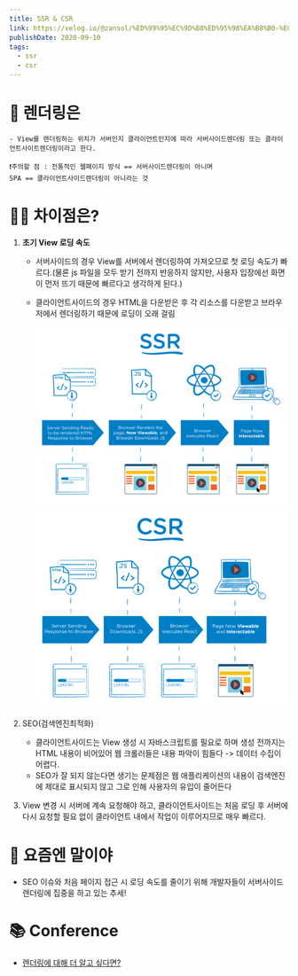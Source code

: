 ```yaml
---
title: SSR & CSR 
link: https://velog.io/@zansol/%ED%99%95%EC%9D%B8%ED%95%98%EA%B8%B0-%EC%84%9C%EB%B2%84%EC%82%AC%EC%9D%B4%EB%93%9C%EB%A0%8C%EB%8D%94%EB%A7%81SSR-%ED%81%B4%EB%9D%BC%EC%9D%B4%EC%96%B8%ED%8A%B8%EC%82%AC%EC%9D%B4%EB%93%9C%EB%A0%8C%EB%8D%94%EB%A7%81CSR
publishDate: 2020-09-10
tags: 
  - ssr
  - csr
---
```

# 🤔 렌더링은

    - View를 렌더링하는 위치가 서버인지 클라이언트인지에 따라 서버사이드렌더링 또는 클라이언트사이트렌더링이라고 한다.

    ❗주의할 점 : 전통적인 웹페이지 방식 == 서버사이드렌더링이 아니며
    SPA == 클라이언트사이드렌더링이 아니라는 것

# 🤷‍♀️ 차이점은?

1. **초기 View 로딩 속도**

   - 서버사이드의 경우 View를 서버에서 렌더링하여 가져오므로 첫 로딩 속도가 빠르다.(물론 js 파일을 모두 받기 전까지 반응하지 않지만, 사용자 입장에선 화면이 먼저 뜨기 때문에 빠르다고 생각하게 된다.)
   - 클라이언트사이드의 경우 HTML을 다운받은 후 각 리소스를 다운받고 브라우저에서 렌더링하기 때문에 로딩이 오래 걸림

     ![SSR](../../docs/img/SSR.png)
     ![CSR](../../docs/img/CSR.png)

2) SEO(검색엔진최적화)

   - 클라이언트사이드는 View 생성 시 자바스크립트를 필요로 하며 생성 전까지는 HTML 내용이 비어있어 웹 크롤러들은 내용 파악이 힘들다 -> 데이터 수집이 어렵다.
   - SEO가 잘 되지 않는다면 생기는 문제점은 웹 애플리케이션의 내용이 검색엔진에 제대로 표시되지 않고 그로 인해 사용자의 유입이 줄어든다

3) View 변경 시 서버에 계속 요청해야 하고, 클라이언트사이드는 처음 로딩 후 서버에 다시 요청할 필요 없이 클라이언트 내에서 작업이 이루어지므로 매우 빠르다.

# 🐾 요즘엔 말이야

- SEO 이슈와 처음 페이지 접근 시 로딩 속도를 줄이기 위해 개발자들이 서버사이드렌더링에 집중을 하고 있는 추세!

# 📚 Conference

- [렌더링에 대해 더 알고 싶다면?](https://asfirstalways.tistory.com/244)

